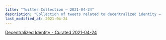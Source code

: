 ```yaml
---
title: "Twitter Collection – 2021-04-24"
description: "Collection of tweets related to decentralized identity – 04-24"
last_modified_at: 2021-04-24
---
```



<a class="twitter-timeline" href="https://twitter.com/DecentralizeID/timelines/1385874433513074689">Decentralized Identity - Curated 2021-04-24</a> <script async src="https://platform.twitter.com/widgets.js" charset="utf-8"></script>